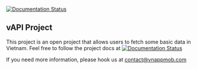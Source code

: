 [![Documentation Status](https://readthedocs.org/projects/vapi-vnappmob/badge/?version=latest)](https://vapi-vnappmob.readthedocs.io/en/latest/?badge=latest)


## vAPI Project

This project is an open project that allows users to fetch some basic data in Vietnam. Feel free to follow the project docs at [![Documentation Status](https://readthedocs.org/projects/vapi-vnappmob/badge/?version=latest)](https://vapi-vnappmob.readthedocs.io/en/latest/?badge=latest)

If you need more information, please hook us at contact@vnappmob.com
